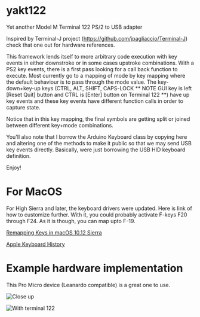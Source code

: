 # yakt122
Yet another Model M Terminal 122 PS/2 to USB adapter

Inspired by Terminal-J project (https://github.com/jpagliaccio/Terminal-J) check that one out for hardware references.

This framework lends itself to more arbitrary code execution with key events in either downstroke or in some cases
upstroke combinations.  With a PS2 key events, there is a first pass looking for a call back function to execute.  Most currently
go to a mapping of mode by key mapping where the default behaviour is to pass through the mode value.  The key-down+key-up keys
(CTRL, ALT, SHIFT, CAPS-LOCK ** NOTE GUI key is left [Reset Quit] button and CTRL is [Enter] button on Terminal 122 **) have up key events and these key events have different function calls in order to capture state.

Notice that in this key mapping, the final symbols are getting split or joined between different key+mode combinations.

You'll also note that I borrow the Arduino Keyboard class by copying here and altering one of the methods to make it public so that we may send USB key events directly.  Basically, were just borrowing the USB HID keyboard definition.

Enjoy!

# For MacOS

For High Sierra and later, the keyboard drivers were updated.  Here is link of how to customize further. With it, you could probably activate F-keys F20 through F24.  As it is though, you can map upto F-19.  

[Remapping Keys in macOS 10.12 Sierra](https://developer.apple.com/library/archive/technotes/tn2450/_index.html)

[Apple Keyboard History](https://en.wikipedia.org/wiki/Apple_Keyboard)

# Example hardware implementation 

This Pro Micro device (Leanardo compatible) is a great one to use.

![Close up](https://user-images.githubusercontent.com/25204173/93367734-e7cc8580-f81a-11ea-8194-17ef17955601.JPG)

![With terminal 122](https://user-images.githubusercontent.com/25204173/93367741-ea2edf80-f81a-11ea-808e-f3e9ffaaed09.JPG)
